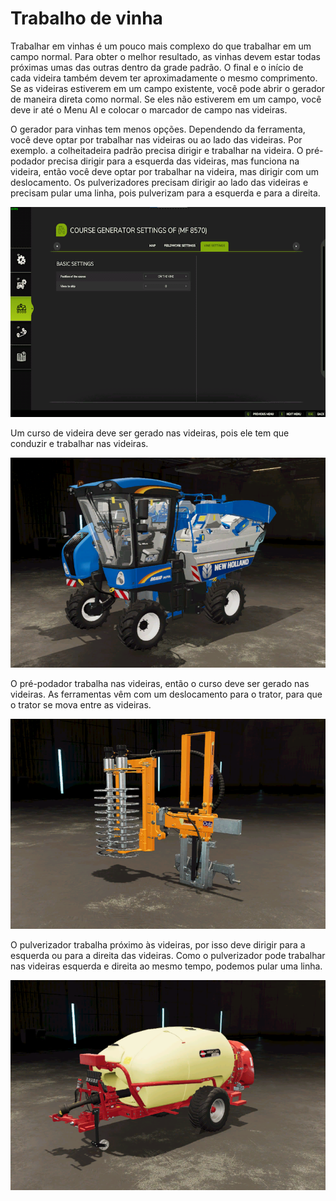 # Trabalho de vinha


Trabalhar em vinhas é um pouco mais complexo do que trabalhar em um campo normal.
Para obter o melhor resultado, as vinhas devem estar todas próximas umas das outras dentro da grade padrão.
O final e o início de cada videira também devem ter aproximadamente o mesmo comprimento.
Se as videiras estiverem em um campo existente, você pode abrir o gerador de maneira direta como normal.
Se eles não estiverem em um campo, você deve ir até o Menu AI e colocar o marcador de campo nas videiras.



O gerador para vinhas tem menos opções.
Dependendo da ferramenta, você deve optar por trabalhar nas videiras ou ao lado das videiras.
Por exemplo. a colheitadeira padrão precisa dirigir e trabalhar na videira.
      O pré-podador precisa dirigir para a esquerda das videiras, mas funciona na videira, então você deve optar por trabalhar na videira, mas dirigir com um deslocamento.
      Os pulverizadores precisam dirigir ao lado das videiras e precisam pular uma linha, pois pulverizam para a esquerda e para a direita.


![Image](../assets/images/vineworkgen_0_0_765_510.png)


Um curso de videira deve ser gerado nas videiras, pois ele tem que conduzir e trabalhar nas videiras.


![Image](../assets/images/vineworkharvest_0_0_765_510.png)


O pré-podador trabalha nas videiras, então o curso deve ser gerado nas videiras.
As ferramentas vêm com um deslocamento para o trator, para que o trator se mova entre as videiras.


![Image](../assets/images/vineworkpruner_0_0_765_510.png)


O pulverizador trabalha próximo às videiras, por isso deve dirigir para a esquerda ou para a direita das videiras.
Como o pulverizador pode trabalhar nas videiras esquerda e direita ao mesmo tempo, podemos pular uma linha.


![Image](../assets/images/vineworkspray_0_0_765_510.png)

